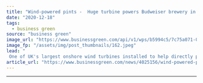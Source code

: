 ```yaml
---
title: "Wind-powered pints -  Huge turbine powers Budweiser brewery in Wales"
date: "2020-12-18"
tags: 
  - business green
source: "business green"
image_url: "https://www.businessgreen.com/api/v1/wps/b5994c5/7c75a071-0d80-4963-82b5-868e0a69fdc2/1/CleanEarth-Budweiser-Magor-turbine-15Dec20-1a-185x114.jpeg"
image_fp: "/assets/img/post_thumbnails/162.jpeg"
lead: "
 One of UK's largest onshore wind turbines installed to help directly power Budweiser's Magor brewery in South Wales ..."
article_url: "https://www.businessgreen.com/news/4025156/wind-powered-pints-huge-turbine-powers-budweiser-brewery-wales"
---
```


---
